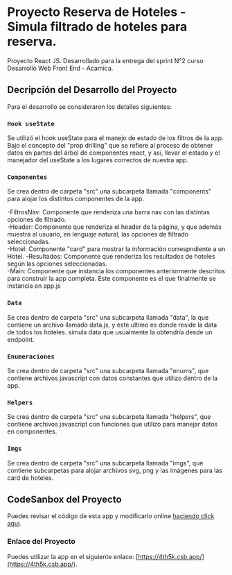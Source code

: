 # Proyecto Reserva de Hoteles - Simula filtrado de hoteles para reserva.

Proyecto React JS. Desarrollado para la entrega del sprint N°2 curso Desarrollo Web Front End - Acamica.

## Decripción del Desarrollo del Proyecto

Para el desarrollo se consideraron los detalles siguientes:

### `Hook useState`

Se utilizó el hook useState para el manejo de estado de los filtros de la app. Bajo el concepto del "prop drilling" que se refiere al proceso de obtener datos en partes del árbol de componentes react, y así, llevar el estado y el manejador del useState a los lugares correctos de nuestra app.

### `Componentes`

Se crea dentro de carpeta "src" una subcarpeta llamada "components" para alojar los distintos componentes de la app.

-FiltrosNav: Componente que renderiza una barra nav con las distintas opciones de filtrado.  
-Header: Componente que renderiza el header de la página, y que además muestra al usuario, en lenguaje natural, las opciones de filtrado seleccionadas.  
-Hotel: Componente "card" para mostrar la información correspndiente a un Hotel.
-Resultados: Componente que renderiza los resultados de hoteles según las opciones seleccionadas.  
-Main: Componente que instancia los componentes anteriormente descritos para construir la app completa. Este componente es el que finalmente se instancia en app.js  

### `Data`

Se crea dentro de carpeta "src" una subcarpeta llamada "data", la que contiene un archivo llamado data.js, y este ultimo es donde reside la data de todos los hoteles.
simula data que usualmente la obtendría desde un endpoint.

### `Enumeraciones`

Se crea dentro de carpeta "src" una subcarpeta llamada "enums", que contiene archivos javascript con datos constantes que utilizo dentro de la app.

### `Helpers`

Se crea dentro de carpeta "src" una subcarpeta llamada "helpers", que contiene archivos javascript con funciones que utilizo para manejar datos en componentes.

### `Imgs`

Se crea dentro de carpeta "src" una subcarpeta llamada "imgs", que contiene subcarpetas para alojar archivos svg, png y las imágenes para las card de hoteles.

## CodeSanbox del Proyecto

Puedes revisar el código de esta app y modificarlo online [haciendo click aquí](https://codesandbox.io/s/proyecto-hotel-react-4th5k).

### Enlace del Proyecto

Puedes utilizar la app en el siguiente enlace: [https://4th5k.csb.app/](https://4th5k.csb.app/).